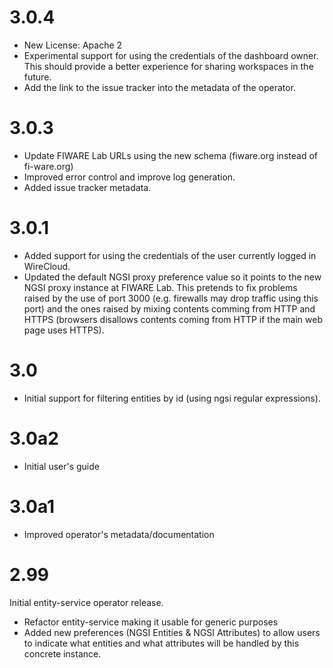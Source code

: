 3.0.4
=====

- New License: Apache 2
- Experimental support for using the credentials of the dashboard owner. This
  should provide a better experience for sharing workspaces in the future.
- Add the link to the issue tracker into the metadata of the operator.

3.0.3
=====

- Update FIWARE Lab URLs using the new schema (fiware.org instead of
  fi-ware.org)
- Improved error control and improve log generation.
- Added issue tracker metadata.

3.0.1
=====

- Added support for using the credentials of the user currently logged in
  WireCloud.
- Updated the default NGSI proxy preference value so it points to the new NGSI
  proxy instance at FIWARE Lab. This pretends to fix problems raised by the use
  of port 3000 (e.g. firewalls may drop traffic using this port) and the ones
  raised by mixing contents comming from HTTP and HTTPS (browsers disallows
  contents coming from HTTP if the main web page uses HTTPS).

3.0
===

- Initial support for filtering entities by id (using ngsi regular expressions).

3.0a2
=====

- Initial user's guide

3.0a1
=====

* Improved operator's metadata/documentation

2.99
====

Initial entity-service operator release.

* Refactor entity-service making it usable for generic purposes
* Added new preferences (NGSI Entities & NGSI Attributes) to allow users to
  indicate what entities and what attributes will be handled by this concrete
  instance.
